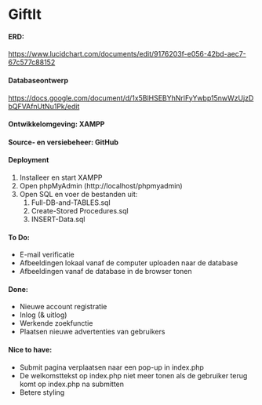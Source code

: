 # GiftIt

#### ERD:
https://www.lucidchart.com/documents/edit/9176203f-e056-42bd-aec7-67c577c88152

#### Databaseontwerp
https://docs.google.com/document/d/1x5BlHSEBYhNrlFyYwbp15nwWzUjzDbQFVAfnUtNu1Pk/edit

#### Ontwikkelomgeving: XAMPP
#### Source- en versiebeheer: GitHub
#### Deployment
1. Installeer en start XAMPP
2. Open phpMyAdmin (http://localhost/phpmyadmin)
3. Open SQL en voer de bestanden uit:
    1. Full-DB-and-TABLES.sql
    2. Create-Stored Procedures.sql
    3. INSERT-Data.sql

#### To Do:
- E-mail verificatie
- Afbeeldingen lokaal vanaf de computer uploaden naar de database
- Afbeeldingen vanaf de database in de browser tonen

#### Done:
- Nieuwe account registratie
- Inlog (& uitlog)
- Werkende zoekfunctie
- Plaatsen nieuwe advertenties van gebruikers

#### Nice to have:
- Submit pagina verplaatsen naar een pop-up in index.php
- De welkomsttekst op index.php niet meer tonen als de gebruiker terug komt op index.php na submitten
- Betere styling
